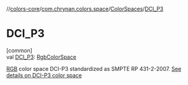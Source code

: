 //[colors-core](../../../index.md)/[com.chrynan.colors.space](../index.md)/[ColorSpaces](index.md)/[DCI_P3](-d-c-i_-p3.md)

# DCI_P3

[common]\
val [DCI_P3](-d-c-i_-p3.md): [RgbColorSpace](../-rgb-color-space/index.md)

[RGB](../-rgb-color-space/index.md) color space DCI-P3 standardized as SMPTE RP 431-2-2007. [See details on DCI-P3 color space](https://d.android.com/reference/android/graphics/ColorSpace.Named.html#DCI_P3)
